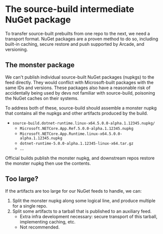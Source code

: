# The source-build intermediate NuGet package

To transfer source-built prebuilts from one repo to the next, we need a
transport format. NuGet packages are a proven method to do so, including
built-in caching, secure restore and push supported by Arcade, and versioning.

## The monster package

We can't publish individual source-built NuGet packages (nupkgs) to the feed
directly. They would conflict with Microsoft-built packages with the same IDs
and versions. These packages also have a reasonable risk of accidentally being
used by devs not familiar with source-build, poisoning the NuGet caches on their
systems.

To address both of these, source-build should assemble a monster nupkg that
contains all the nupkgs and other artifacts produced by the build.

* `source-build.dotnet-runtime.linux-x64.5.0.0-alpha.1.12345.nupkg/`
  * `Microsoft.NETCore.App.Ref.5.0.0-alpha.1.12345.nupkg`
  * `Microsoft.NETCore.App.Runtime.linux-x64.5.0.0-alpha.1.12345.nupkg`
  * `dotnet-runtime-5.0.0-alpha.1.12345-linux-x64.tar.gz`
  * ...

Official builds publish the monster nupkg, and downstream repos restore the
monster nupkg then use the contents.

## Too large?

If the artifacts are too large for our NuGet feeds to handle, we can:

1. Split the monster nupkg along some logical line, and produce multiple for a
   single repo.
2. Split some artifacts to a tarball that is published to an auxiliary feed.
   * Extra infra development necessary: secure transport of this tarball,
     implementing caching, etc.
   * Not recommended.
